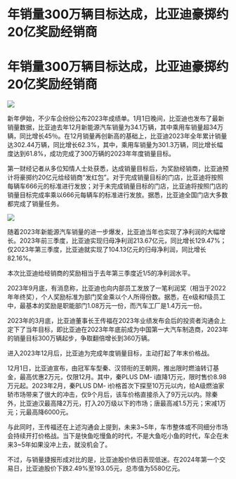 # 年销量300万辆目标达成，比亚迪豪掷约20亿奖励经销商

# 年销量300万辆目标达成，比亚迪豪掷约20亿奖励经销商

![](https://inews.gtimg.com/om_bt/O-bbnMD3DWL2ZUsmtPEmH_qygoN8cvPzRXlRrYlL6dpokAA/1000)

新年伊始，不少车企纷纷公布2023年成绩单。1月1日晚间，比亚迪也发布了最新销量数据，比亚迪去年12月新能源汽车销量为34.1万辆，其中乘用车销量超34万辆，同比增长45％。在12月销量再创新高的基础上，比亚迪2023年全年累计销量达302.44万辆，同比增长62.3%，其中，乘用车销量为301.3万辆，同比增长幅度达到61.8%，成功完成了300万辆的2023年年度销量目标。

第一财经记者从多位知情人士处获悉，达成销量目标后，为奖励经销商，比亚迪预计将豪掷约20亿元给经销商“发红包”。对于完成销量目标的门店，比亚迪将按照每辆车666元的标准进行发放；对于未完成销量目标的门店，比亚迪将按照门店的销量目标完成率乘以666元每辆车的标准进行发放。据悉，比亚迪全国门店大多数都完成了销量任务。

![](https://inews.gtimg.com/om_bt/OniQQGpQCV3I8sYGbOGJuocQdjff-n1ygPOTB0k2ernwEAA/1000)

随着2023年新能源汽车销量的进一步爆发，比亚迪当年也实现了净利润的大幅增长。2023年前三季度，比亚迪实现归母净利润213.67亿元，同比增长129.47%；仅2023年第三季度，比亚迪就实现了104.13亿元的归母净利润，同比增长82.16%。

本次比亚迪给经销商的奖励相当于去年第三季度近1/5的净利润水平。

2023年9月底，有消息称，比亚迪也向内部员工发放了一笔利润奖（相当于2022年年终奖），个人奖励标准为部门奖金乘以个人所得份数。据悉，在e级和f级员工中，最基本的奖励是职能部门1.08万元一份，而汽车工厂是1.4万元一份。

2023年的3月底，比亚迪董事长王传福在2023年业绩发布会后的投资者沟通会上定下了当年目标，即比亚迪在2023年年底前成为中国第一大汽车制造商，2023年的销量目标300万辆起步，争取翻倍增长到360万辆。

进入2023年12月后，比亚迪为完成年度销量目标，主动打起了年末价格战。

12月1日，比亚迪宣布，由冠军车型秦、汉领衔的王朝网，推出限时燃油转订基金，最高优惠2万元，仅限12月。其中，秦PLUS DM-
i直降1万元，限时售价8.98万元起。2023年2月，秦PLUS DM-
i价格首次下探至10万元以内，给A级燃油家轿市场带来了很大的冲击，仅9个月后，该车价格直接杀入了9万元以内。除秦外，比亚迪汉最高降2万元，打入20万级以下的市场；唐最高减1.5万元；宋减1万元；元最高降6000元。

与此同时，王传福还在上述沟通会上提到，未来3~5年，车市整体或不同细分市场会持续开打价格战。当下是快鱼吃慢鱼的时代，不是大鱼吃小鱼的时代，车企在未来3~5年如果没冲上去，就没机会了。

不过，与销量捷报形成对比的是，比亚迪股价依旧表现低迷。在2024年第一个交易日，比亚迪股价下跌2.49%至193.05元，总市值为5580亿元。

